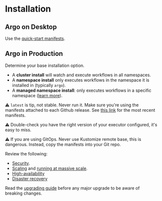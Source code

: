 # Installation

## Argo on Desktop

Use the [quick-start manifests](quick-start.md).

## Argo in Production

Determine your base installation option.

* A **cluster install** will watch and execute workflows in all namespaces.
* A **namespace install** only executes workflows in the namespace it is installed in (typically `argo`).
* A **managed namespace install**: only executes workflows in a specific namespace ([learn more](managed-namespace.md)).

⚠️ `latest` is tip, not stable. Never run it. Make sure you're using the manifests attached to each Github release. See [this link](https://github.com/argoproj/argo-workflows/releases/latest) for the most recent manifests. 

⚠️ Double-check you have the right version of your executor configured, it's easy to miss.

⚠️ If you are using GitOps. Never use Kustomize remote base, this is dangerous. Instead, copy the manifests into your Git repo.

Review the following:

 * [Security](security.md).
 * [Scaling](scaling.md) and [running at massive scale](running-at-massive-scale.md).
 * [High-availability](high-availability.md)
 * [Disaster recovery](disaster-recovery.md)

Read the [upgrading guide](upgrading.md) before any major upgrade to be aware of breaking changes.


